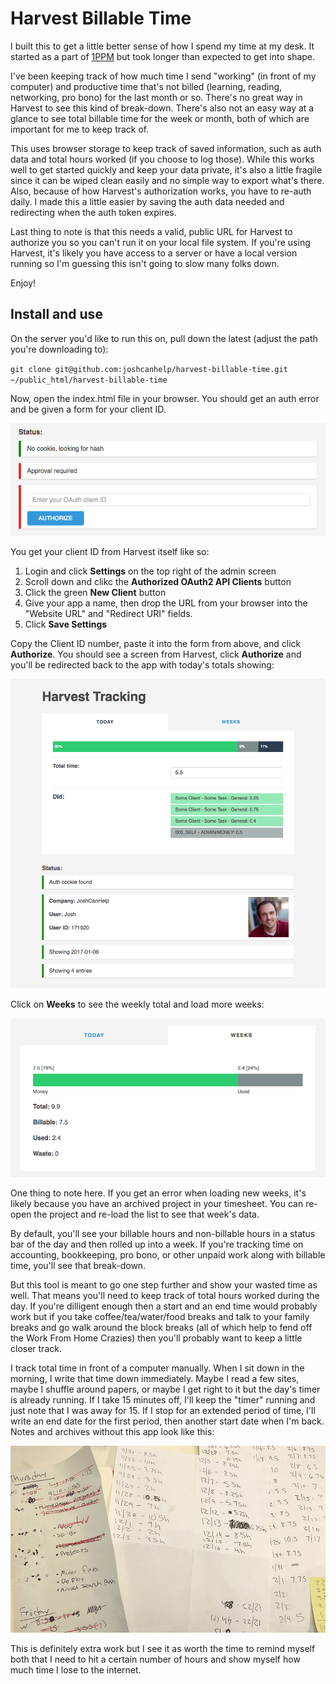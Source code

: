 # Harvest Billable Time

I built this to get a little better sense of how I spend my time at my desk. It started as a part of [1PPM](https://medium.com/1ppm/the-1ppm-challenge-eaed5df0ef5a#.tcua87tuv) but took longer than expected to get into shape. 

I've been keeping track of how much time I send "working" (in front of my computer) and productive time that's not billed (learning, reading, networking, pro bono) for the last month or so. There's no great way in Harvest to see this kind of break-down. There's also not an easy way at a glance to see total billable time for the week or month, both of which are important for me to keep track of.

This uses browser storage to keep track of saved information, such as auth data and total hours worked (if you choose to log those). While this works well to get started quickly and keep your data private, it's also a little fragile since it can be wiped clean easily and no simple way to export what's there. Also, because of how Harvest's authorization works, you have to re-auth daily. I made this a little easier by saving the auth data needed and redirecting when the auth token expires. 

Last thing to note is that this needs a valid, public URL for Harvest to authorize you so you can't run it on your local file system. If you're using Harvest, it's likely you have access to a server or have a local version running so I'm guessing this isn't going to slow many folks down. 

Enjoy!

## Install and use

On the server you'd like to run this on, pull down the latest (adjust the path you're downloading to):

`git clone git@github.com:joshcanhelp/harvest-billable-time.git ~/public_html/harvest-billable-time`

Now, open the index.html file in your browser. You should get an auth error and be given a form for your client ID. 

![Harvest billable time](assets/harvest-docs-01.png)

You get your client ID from Harvest itself like so:

1. Login and click **Settings** on the top right of the admin screen
2. Scroll down and clikc the **Authorized OAuth2 API Clients** button
3. Click the green **New Client** button 
4. Give your app a name, then drop the URL from your browser into the "Website URL" and "Redirect URI" fields. 
5. Click **Save Settings**

Copy the Client ID number, paste it into the form from above, and click **Authorize**. You should see a screen from Harvest, click **Authorize** and you'll be redirected back to the app with today's totals showing:

![Harvest billable time](assets/harvest-progress-01-06-2017.png)

Click on **Weeks** to see the weekly total and load more weeks:

![Harvest billable time](assets/harvest-progress-01-17-2017.png)

One thing to note here. If you get an error when loading new weeks, it's likely because you have an archived project in your timesheet. You can re-open the project and re-load the list to see that week's data.

By default, you'll see your billable hours and non-billable hours in a status bar of the day and then rolled up into a week. If you're tracking time on accounting, bookkeeping, pro bono, or other unpaid work along with billable time, you'll see that break-down. 

But this tool is meant to go one step further and show your wasted time as well. That means you'll need to keep track of total hours worked during the day. If you're dilligent enough then a start and an end time would probably work but if you take coffee/tea/water/food breaks and talk to your family breaks and go walk around the block breaks (all of which help to fend off the Work From Home Crazies) then you'll probably want to keep a little closer track. 

I track total time in front of a computer manually. When I sit down in the morning, I write that time down immediately. Maybe I read a few sites, maybe I shuffle around papers, or maybe I get right to it but the day's timer is already running. If I take 15 minutes off, I'll keep the "timer" running and just note that I was away for 15. If I stop for an extended period of time, I'll write an end date for the first period, then another start date when I'm back. Notes and archives without this app look like this:

![Harvest billable time](assets/harvest_notes.jpg)

This is definitely extra work but I see it as worth the time to remind myself both that I need to hit a certain number of hours and show myself how much time I lose to the internet. 